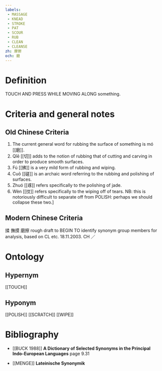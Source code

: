 ```yaml
---
labels: 
 - MASSAGE
 - KNEAD
 - STROKE
 - PAT
 - SCOUR
 - RUB
 - CLEAN
 - CLEANSE
zh: 摩擦
och: 磨
---
```


# Definition
TOUCH AND PRESS WHILE MOVING ALONG something.
# Criteria and general notes
## Old Chinese Criteria
1. The current general word for rubbing the surface of something is mó [[磨]].
2. Qǐē [[切]] adds to the notion of rubbing that of cutting and carving in order to produce smooth surfaces.
3. Fú [[拂]] is a very mild form of rubbing and wiping.
4. Cuō [[磋]] is an archaic word referring to the rubbing and polishing of surfaces.
5. Zhuó [[琢]] refers specifically to the polishing of jade.
6. Wèn [[抆]] refers specifically to the wiping off of tears.
NB: this is notoriously difficult to separate off from POLISH: perhaps we should collapse these two.]
## Modern Chinese Criteria
揉
撫摸
磨擦
rough draft to BEGIN TO identify synonym group members for analysis, based on CL etc. 18.11.2003. CH ／
# Ontology

## Hypernym
[[TOUCH]]
## Hyponym
[[POLISH]]
[[SCRATCH]]
[[WIPE]]
# Bibliography
- [[BUCK 1988]]
**A Dictionary of Selected Synonyms in the Principal Indo-European Languages** page 9.31

- [[MENGE]]
**Lateinische Synonymik** 
